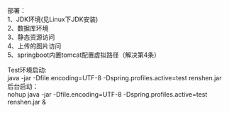 部署：  
1、JDK环境(见Linux下JDK安装)  
2、数据库环境  
3、静态资源访问  
4、上传的图片访问  
5、springboot内置tomcat配置虚拟路径（解决第4条）

Test环境启动:  
java -jar -Dfile.encoding=UTF-8 -Dspring.profiles.active=test renshen.jar  
后台启动：  
nohup java -jar -Dfile.encoding=UTF-8 -Dspring.profiles.active=test renshen.jar &
